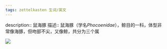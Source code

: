```yaml
---
tags: zettelkasten 生词/英文 
---
```


description:: 鼠海豚
描述:: 鼠海豚（学名*Phocoenidae*），鲸目的一科，体型非常像海豚，但吻部不尖，又像鲸，共分为三个属


![](https://wiki-gateway.eudic.net/wikipedia_en/I/m/Phocoena_phocoena.2.jpg)